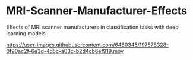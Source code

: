 # MRI-Scanner-Manufacturer-Effects
Effects of MRI scanner manufacturers in classification tasks with deep learning models


https://user-images.githubusercontent.com/6480345/197578328-0f90ac2f-6e3d-4d5c-a03c-b2d4cb6ef919.mov

